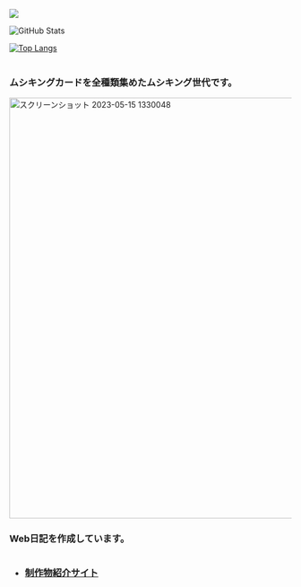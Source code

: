 
<!--
**o-zack-0390/o-zack-0390** is a ✨ _special_ ✨ repository because its `README.md` (this file) appears on your GitHub profile.

Here are some ideas to get you started:

- 🔭 I’m currently working on ...
- 🌱 I’m currently learning ...
- 👯 I’m looking to collaborate on ...
- 🤔 I’m looking for help with ...
- 💬 Ask me about ...
- 📫 How to reach me: ...
- 😄 Pronouns: ...
- ⚡ Fun fact: ...
-->

![](https://github-profile-summary-cards.vercel.app/api/cards/profile-details?username=o-zack-0390&theme=vue)
 
![GitHub Stats](https://github-readme-stats.vercel.app/api?username=o-zack-0390&show_icons=true)
 
[![Top Langs](https://github-readme-stats.vercel.app/api/top-langs/?username=o-zack-0390&layout=compact&langs_count=6)](https://github.com/anuraghazra/github-readme-stats)
<br><br>

<h3>ムシキングカードを全種類集めたムシキング世代です。</h3>
<img width="750" alt="スクリーンショット 2023-05-15 1330048" src="https://github.com/o-zack-0390/o-zack-0390/assets/116938721/81e1c444-6107-4133-8a4f-64c9caf9a920">



<h3>
 Web日記を作成しています。<br><br>
 <ul>
  <li><a href="[https://web-diarys.web.app/](https://web-diarys.web.app/web-front-portfolio-main/public/index.html)https://web-diarys.web.app/web-front-portfolio-main/public/index.html">制作物紹介サイト</a></li>
 </ul>
</h3>
